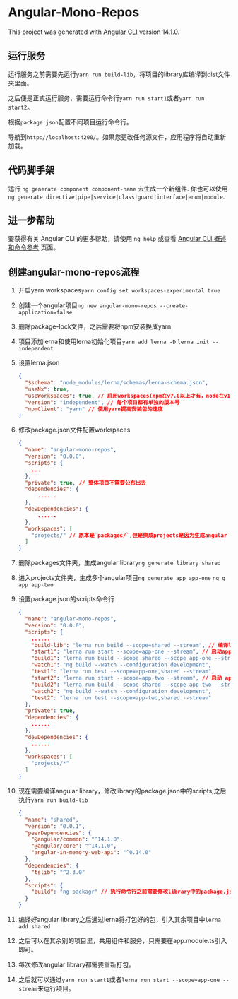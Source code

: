 # Angular-Mono-Repos

This project was generated with [Angular CLI](https://github.com/angular/angular-cli) version 14.1.0.

## 运行服务

运行服务之前需要先运行`yarn run build-lib`，将项目的library库编译到dist文件夹里面。

之后便是正式运行服务，需要运行命令行`yarn run start1`或者`yarn run start2`。

根据`package.json`配置不同项目运行命令行。

导航到`http://localhost:4200/`。如果您更改任何源文件，应用程序将自动重新加载。

## 代码脚手架

运行 `ng generate component component-name` 去生成一个新组件. 你也可以使用 `ng generate directive|pipe|service|class|guard|interface|enum|module`.

## 进一步帮助

要获得有关 Angular CLI 的更多帮助，请使用 `ng help` 或查看 [Angular CLI 概述和命令参考](https://angular.io/cli) 页面。

## 创建angular-mono-repos流程

1. 开启yarn workspaces`yarn config set workspaces-experimental true`

2. 创建一个angular项目`ng new angular-mono-repos --create-application=false`

3. 删除package-lock文件，之后需要将npm安装换成yarn

4. 项目添加lerna和使用lerna初始化项目`yarn add lerna -D` `lerna init --independent`

5. 设置lerna.json

   ```json
   {
     "$schema": "node_modules/lerna/schemas/lerna-schema.json",
     "useNx": true,
     "useWorkspaces": true, // 启用workspaces(npm在v7.0以上才有，node在v15.0以上)
     "version": "independent", // 每个项目都有单独的版本号
     "npmClient": "yarn" // 使用yarn提高安装包的速度
   }
   ```

6. 修改package.json文件配置workspaces

   ```json
   {
     "name": "angular-mono-repos",
     "version": "0.0.0",
     "scripts": {
       ...
     },
     "private": true, // 整体项目不需要公布出去
     "dependencies": {
         ......
     },
     "devDependencies": {
         ......
     },
     "workspaces": [
       "projects/" // 原本是`packages/`,但是换成projects是因为生成angular library
     ]
   }
   ```

7. 删除packages文件夹，生成angular library`ng generate library shared`

8. 进入projects文件夹，生成多个angular项目`ng generate app app-one` `ng g app app-two`

9. 设置package.json的scripts命令行

   ```json
   {
     "name": "angular-mono-repos",
     "version": "0.0.0",
     "scripts": {
       ......
       "build-lib": "lerna run build --scope=shared --stream", // 编译library
       "start1": "lerna run start --scope=app-one --stream", // 启动app-one
       "build1": "lerna run build --scope shared --scope app-one --stream",
       "watch1": "ng build --watch --configuration development",
       "test1": "lerna run test --scope=app-one,shared --stream",
       "start2": "lerna run start --scope=app-two --stream", // 启动 app-two
       "build2": "lerna run build --scope shared --scope app-two --stream",
       "watch2": "ng build --watch --configuration development",
       "test2": "lerna run test --scope=app-two,shared --stream"
     },
     "private": true,
     "dependencies": {
       ......
     },
     "devDependencies": {
       ......
     },
     "workspaces": [
       "projects/*"
     ]
   }
   ```

10. 现在需要编译angular library，修改library的package.json中的scripts,之后执行`yarn run build-lib`

    ```json
    {
      "name": "shared",
      "version": "0.0.1",
      "peerDependencies": {
        "@angular/common": "^14.1.0",
        "@angular/core": "^14.1.0",
        "angular-in-memory-web-api": "^0.14.0"
      },
      "dependencies": {
        "tslib": "^2.3.0"
      },
      "scripts": {
        "build": "ng-packagr" // 执行命令行之前需要修改library中的package.json
      }
    }
    ```

11. 编译好angular library之后通过lerna将打包好的包，引入其余项目中`lerna add shared`

12. 之后可以在其余别的项目里，共用组件和服务，只需要在app.module.ts引入即可。

13. 每次修改angular library都需要重新打包。

14. 之后就可以通过`yarn run start1`或者`lerna run start --scope=app-one --stream`来运行项目。